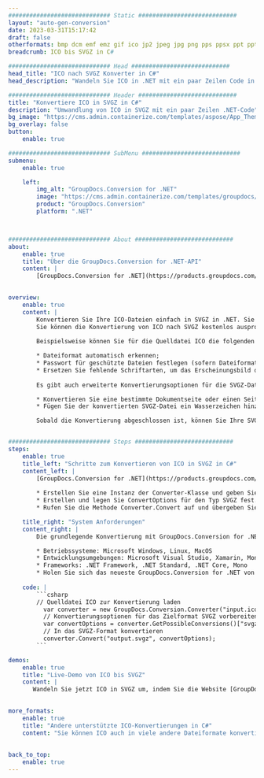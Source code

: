 ```yaml
---
############################# Static ############################
layout: "auto-gen-conversion"
date: 2023-03-31T15:17:42
draft: false
otherformats: bmp dcm emf emz gif ico jp2 jpeg jpg png pps ppsx ppt pptx psb psd svg svgz tga tif tiff webp wmf wmz
breadcrumb: ICO bis SVGZ in C#

############################# Head ############################
head_title: "ICO nach SVGZ Konverter in C#"
head_description: "Wandeln Sie ICO in .NET mit ein paar Zeilen Code in SVGZ um. Verwenden Sie die GroupDocs Document Conversion API, um über 160 Dateiformate zu konvertieren."

############################# Header ############################
title: "Konvertiere ICO in SVGZ in C#"
description: "Umwandlung von ICO in SVGZ mit ein paar Zeilen .NET-Code"
bg_image: "https://cms.admin.containerize.com/templates/aspose/App_Themes/V3/images/bg/header1.png"
bg_overlay: false
button:
    enable: true

############################# SubMenu ############################
submenu:
    enable: true

    left:
        img_alt: "GroupDocs.Conversion for .NET"
        image: "https://cms.admin.containerize.com/templates/groupdocs/images/product-logos/90x90-noborder/groupdocs-conversion-net.png"
        product: "GroupDocs.Conversion"
        platform: ".NET"



############################# About ############################
about:
    enable: true
    title: "Über die GroupDocs.Conversion for .NET-API"
    content: |
        [GroupDocs.Conversion for .NET](https://products.groupdocs.com/conversion/net/) kann verwendet werden, um Microsoft Word, Excel, PowerPoint, PDF, Visio und andere Formate zu konvertieren. GroupDocs.Conversion ist eine eigenständige API, die sich für Backend- und interne Systeme eignet, bei denen eine hohe Leistung erforderlich ist. Es ist unabhängig von Software wie Microsoft oder Open Office.
    

overview:
    enable: true
    content: |
        Konvertieren Sie Ihre ICO-Dateien einfach in SVGZ in .NET. Sie können nur ein paar C#-Codezeilen auf jeder Plattform Ihrer Wahl verwenden, z. B. Windows, Linux, macOS.
        Sie können die Konvertierung von ICO nach SVGZ kostenlos ausprobieren und die Qualität der Konvertierungsergebnisse bewerten. Neben einfachen Dateikonvertierungsszenarien können Sie erweiterte Optionen zum Laden der Quelldatei ICO und zum Speichern des Ausgabeergebnisses SVGZ ausprobieren. 
        
        Beispielsweise können Sie für die Quelldatei ICO die folgenden Ladeoptionen verwenden:

        * Dateiformat automatisch erkennen;
        * Passwort für geschützte Dateien festlegen (sofern Dateiformat dies unterstützt);
        * Ersetzen Sie fehlende Schriftarten, um das Erscheinungsbild des Dokuments beizubehalten.
        
        Es gibt auch erweiterte Konvertierungsoptionen für die SVGZ-Datei:

        * Konvertieren Sie eine bestimmte Dokumentseite oder einen Seitenbereich;
        * Fügen Sie der konvertierten SVGZ-Datei ein Wasserzeichen hinzu und vieles mehr.

        Sobald die Konvertierung abgeschlossen ist, können Sie Ihre SVGZ-Datei im lokalen Dateipfad oder auf einem Speicher von Drittanbietern wie FTP, Amazon S3, Google Drive, Dropbox usw. speichern. Bitte beachten Sie, dass Sie ICO in SVGZ muss keine zusätzliche Software installiert werden - wie MS Office, Open Office, Adobe Acrobat Reader etc.


############################# Steps ############################
steps:
    enable: true
    title_left: "Schritte zum Konvertieren von ICO in SVGZ in C#"
    content_left: |
        [GroupDocs.Conversion for .NET](https://products.groupdocs.com/conversion/net/) erleichtert Entwicklern das Konvertieren einer ICO-Datei in SVGZ mit wenigen Codezeilen.
        
        * Erstellen Sie eine Instanz der Converter-Klasse und geben Sie die Datei ICO mit dem vollständigen Pfad an
        * Erstellen und legen Sie ConvertOptions für den Typ SVGZ fest.
        * Rufen Sie die Methode Converter.Convert auf und übergeben Sie den vollständigen Pfad und das Format (SVGZ) als Parameter

    title_right: "System Anforderungen"
    content_right: |
        Die grundlegende Konvertierung mit GroupDocs.Conversion for .NET kann in nur wenigen einfachen Schritten durchgeführt werden. Unsere APIs werden auf allen wichtigen Plattformen und Betriebssystemen unterstützt. Stellen Sie vor dem Ausführen des folgenden Codes sicher, dass die folgenden Voraussetzungen auf Ihrem System installiert sind.

        * Betriebssysteme: Microsoft Windows, Linux, MacOS
        * Entwicklungsumgebungen: Microsoft Visual Studio, Xamarin, MonoDevelop
        * Frameworks: .NET Framework, .NET Standard, .NET Core, Mono
        * Holen Sie sich das neueste GroupDocs.Conversion for .NET von [Nuget](https://www.nuget.org/packages/groupdocs.conversion)
         
    code: |
        ```csharp    
        // Quelldatei ICO zur Konvertierung laden
          var converter = new GroupDocs.Conversion.Converter("input.ico");
          // Konvertierungsoptionen für das Zielformat SVGZ vorbereiten
          var convertOptions = converter.GetPossibleConversions()["svgz"].ConvertOptions;
          // In das SVGZ-Format konvertieren
          converter.Convert("output.svgz", convertOptions);
        ```

demos:
    enable: true
    title: "Live-Demo von ICO bis SVGZ"
    content: |
       Wandeln Sie jetzt ICO in SVGZ um, indem Sie die Website [GroupDocs.Conversion App](https://products.groupdocs.app/conversion/family) besuchen. Die Online-Demo hat die folgenden Vorteile
          

more_formats:
    enable: true
    title: "Andere unterstützte ICO-Konvertierungen in C#"
    content: "Sie können ICO auch in viele andere Dateiformate konvertieren. Bitte sehen Sie sich die Liste unten an."
       
       
back_to_top:
    enable: true
---
```

